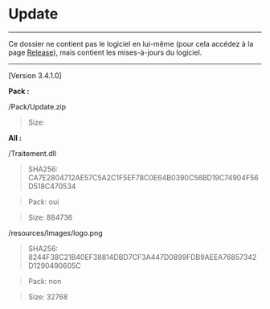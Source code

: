 # Update

---

Ce dossier ne contient pas le logiciel en lui-même (pour cela accédez à la page [Release](https://github.com/GroupManage/GroupManage/releases)), mais contient les mises-à-jours du logiciel.

---

[Version 3.4.1.0]

**Pack :**

/Pack/Update.zip
> Size: 

**All :**

/Traitement.dll
> SHA256: CA7E2804712AE57C5A2C1F5EF78C0E64B0390C56BD19C74904F56D518C470534

> Pack: oui

> Size: 884736

/resources/Images/logo.png
> SHA256: 8244F38C21B40EF38814DBD7CF3A447D0899FDB9AEEA76857342D1290490605C

> Pack: non

> Size: 32768
